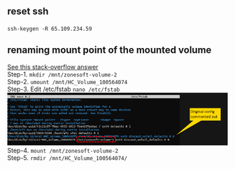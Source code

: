 ## reset ssh
`ssh-keygen -R 65.109.234.59`

## renaming mount point of the mounted volume
[See this stack-overflow answer](https://stackoverflow.com/a/40118578/16868620)
<br/>
Step-1. `mkdir /mnt/zonesoft-volume-2`
<br/>
Step-2. `umount /mnt/HC_Volume_100564074`
<br/>
Step-3. Edit /etc/fstab `nano /etc/fstab`
![fstab-update](./fstab-update.png)
<br/>
Step-4. `mount /mnt/zonesoft-volume-2`
<br/>
Step-5. `rmdir /mnt/HC_Volume_100564074/`
<br/>
